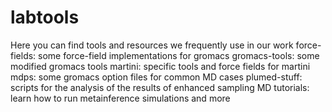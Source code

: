 # labtools
Here you can find tools and resources we frequently use in our work
force-fields: some force-field implementations for gromacs
gromacs-tools: some modified gromacs tools
martini: specific tools and force fields for martini
mdps: some gromacs option files for common MD cases
plumed-stuff: scripts for the analysis of the results of enhanced sampling MD
tutorials: learn how to run metainference simulations and more

